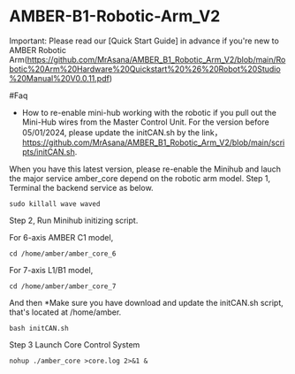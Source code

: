# AMBER-B1-Robotic-Arm_V2
Important: Please read our [Quick Start Guide] in advance if you're new to AMBER Robotic Arm(https://github.com/MrAsana/AMBER_B1_Robotic_Arm_V2/blob/main/Robotic%20Arm%20Hardware%20Quickstart%20%26%20Robot%20Studio%20Manual%20V0.0.11.pdf) 

#Faq

* How to re-enable mini-hub working with the robotic if you pull out the Mini-Hub wires from the Master Control Unit.
For the version before 05/01/2024, please update the initCAN.sh by the link，https://github.com/MrAsana/AMBER_B1_Robotic_Arm_V2/blob/main/scripts/initCAN.sh. 

When you have this latest version,  please re-enable the Minihub and lauch the major service amber_core depend on the robotic arm model. 
Step 1, Terminal the backend service as below.

`sudo killall wave waved `

Step 2, Run Minihub initizing script.

For 6-axis AMBER C1 model, 

`cd /home/amber/amber_core_6`

For 7-axis L1/B1 model,

`cd /home/amber/amber_core_7`

And then
*Make sure you have download and update the initCAN.sh script, that's located at /home/amber.

`bash initCAN.sh`

Step 3 Launch Core Control System

`nohup ./amber_core >core.log 2>&1 &`
